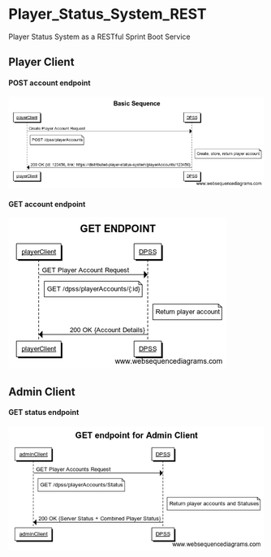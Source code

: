 # Player_Status_System_REST
Player Status System as a RESTful Sprint Boot Service

## Player Client

#### POST account endpoint 
![/dpss/playerAccounts/](https://github.com/aravindanb/Player_Status_System_REST/blob/websequencediagram/Basic%20Sequence.png)

#### GET account endpoint
![/dpss/playerAccounts/id](https://github.com/aravindanb/Player_Status_System_REST/blob/websequencediagram/GET%20ENDPOINT.png)

## Admin Client

#### GET status endpoint
![/dpss/playerStatus/](https://github.com/aravindanb/Player_Status_System_REST/blob/websequencediagram/GET%20endpoint%20for%20Admin%20Client.png)
